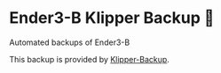 # Ender3-B Klipper Backup 💾 
Automated backups of Ender3-B 

This backup is provided by [Klipper-Backup](https://github.com/Staubgeborener/klipper-backup).
